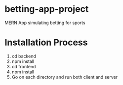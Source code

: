 # betting-app-project
MERN App simulating betting for sports

# Installation Process
1. cd backend
2. npm install
3. cd frontend
4. npm install
5. Go on each directory and run both client and server
